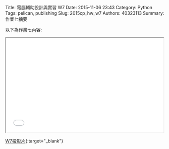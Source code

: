 Title: 電腦輔助設計與實習  W7
Date: 2015-11-06 23:43
Category: Python
Tags: pelican, publishing
Slug: 2015cp_hw_w7
Authors: 40323113
Summary: 作業七摘要

以下為作業七內容:

<iframe src="40323113_cp_w7_p.html" width="500" height="300"></iframe>

[W7投影片](40323113_cp_w7_p.html){:target="_blank"}

